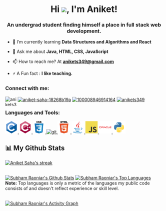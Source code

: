 <h1 align="center">Hi <img src="https://raw.githubusercontent.com/MartinHeinz/MartinHeinz/master/wave.gif" width="30px">, I'm Aniket!</h1>
<h3 align="center">An undergrad student finding himself a place in full stack web development.</h3>

- 🌱 I’m currently learning **Data Structures and Algorithms and React**

- 💬 Ask me about **Java, HTML, CSS, JavaScript**

- 📫 How to reach me? At **anikets349@gmail.com**

- ⚡ A Fun fact : **I like teaching.**

<h3 align="left">Connect with me:</h3>
<p align="left">
<a href="https://twitter.com/anikets349" target="blank"><img align="left" src="https://raw.githubusercontent.com/rahuldkjain/github-profile-readme-generator/master/src/images/icons/Social/twitter.svg" alt="anikets349" height="30" width="40" /></a>
<a href="https://linkedin.com/in/aniket-saha-18268b19a" target="blank"><img align="center" src="https://raw.githubusercontent.com/rahuldkjain/github-profile-readme-generator/master/src/images/icons/Social/linked-in-alt.svg" alt="aniket-saha-18268b19a" height="30" width="40" /></a>
<a href="https://fb.com/100008946914164" target="blank"><img align="center" src="https://raw.githubusercontent.com/rahuldkjain/github-profile-readme-generator/master/src/images/icons/Social/facebook.svg" alt="100008946914164" height="30" width="40" /></a>
<a href="https://instagram.com/anikets349" target="blank"><img align="center" src="https://raw.githubusercontent.com/rahuldkjain/github-profile-readme-generator/master/src/images/icons/Social/instagram.svg" alt="anikets349" height="30" width="40" /></a>
</p>

<h3 align="left">Languages and Tools:</h3>
<p align="left"> <a href="https://www.cprogramming.com/" target="_blank"> <img src="https://raw.githubusercontent.com/devicons/devicon/master/icons/c/c-original.svg" alt="c" width="40" height="40"/> </a> <a href="https://www.w3schools.com/cpp/" target="_blank"> <img src="https://raw.githubusercontent.com/devicons/devicon/master/icons/cplusplus/cplusplus-original.svg" alt="cplusplus" width="40" height="40"/> </a> <a href="https://www.w3schools.com/css/" target="_blank"> <img src="https://raw.githubusercontent.com/devicons/devicon/master/icons/css3/css3-original-wordmark.svg" alt="css3" width="40" height="40"/> </a> <a href="https://git-scm.com/" target="_blank"> <img src="https://www.vectorlogo.zone/logos/git-scm/git-scm-icon.svg" alt="git" width="40" height="40"/> </a> <a href="https://www.w3.org/html/" target="_blank"> <img src="https://raw.githubusercontent.com/devicons/devicon/master/icons/html5/html5-original-wordmark.svg" alt="html5" width="40" height="40"/> </a> <a href="https://www.java.com" target="_blank"> <img src="https://raw.githubusercontent.com/devicons/devicon/master/icons/java/java-original.svg" alt="java" width="40" height="40"/> </a> <a href="https://developer.mozilla.org/en-US/docs/Web/JavaScript" target="_blank"> <img src="https://raw.githubusercontent.com/devicons/devicon/master/icons/javascript/javascript-original.svg" alt="javascript" width="40" height="40"/> </a> <a href="https://www.oracle.com/" target="_blank"> <img src="https://raw.githubusercontent.com/devicons/devicon/master/icons/oracle/oracle-original.svg" alt="oracle" width="40" height="40"/> </a> <a href="https://www.python.org" target="_blank"> <img src="https://raw.githubusercontent.com/devicons/devicon/master/icons/python/python-original.svg" alt="python" width="40" height="40"/> </a> </p>

## 📊 My Github Stats

<p align="left">
    <a href="https://github.com/anikets349/github-readme-streak-stats">
        <img title="🔥 Get streak stats for your profile at git.io/streak-stats" alt="Aniket Saha's streak" src="https://github-readme-streak-stats.herokuapp.com/?user=anikets349&theme=black-ice&hide_border=true&stroke=0000&background=060A0CD0"/>
    </a>
</p>

  <br/>
    <a href="https://github.com//github-readme-stats"><img alt="Subham Raoniar's Github Stats" src="https://github-readme-stats.vercel.app/api?username=anikets349&show_icons=true&count_private=true&theme=react&hide_border=true&bg_color=0D1117" /></a>
  <a href="https://github.com/anikets349/github-readme-stats"><img alt="Subham Raoniar's Top Languages" src="https://github-readme-stats.vercel.app/api/top-langs/?username=anikets349&langs_count=8&count_private=true&layout=compact&theme=react&hide_border=true&bg_color=0D1117" /></a>
  <br/>
  <b>Note:</b> Top languages is only a metric of the languages my public code consists of and doesn't reflect experience or skill level.

<br/>
<br/>

<a href="https://github.com/anikets349/github-readme-activity-graph"><img alt="Subham Raoniar's Activity Graph" src="https://activity-graph.herokuapp.com/graph?username=anikets349&bg_color=0D1117&color=5BCDEC&line=5BCDEC&point=FFFFFF&hide_border=true" /></a>

<br/>
<br/>
